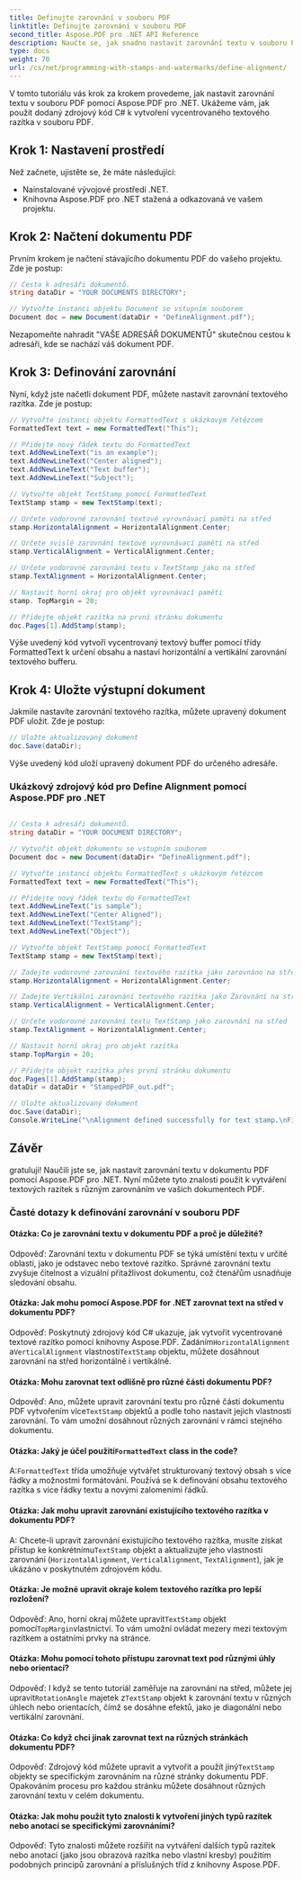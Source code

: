 ```yaml
---
title: Definujte zarovnání v souboru PDF
linktitle: Definujte zarovnání v souboru PDF
second_title: Aspose.PDF pro .NET API Reference
description: Naučte se, jak snadno nastavit zarovnání textu v souboru PDF pomocí Aspose.PDF pro .NET.
type: docs
weight: 70
url: /cs/net/programming-with-stamps-and-watermarks/define-alignment/
---
```

V tomto tutoriálu vás krok za krokem provedeme, jak nastavit zarovnání textu v souboru PDF pomocí Aspose.PDF pro .NET. Ukážeme vám, jak použít dodaný zdrojový kód C# k vytvoření vycentrovaného textového razítka v souboru PDF.

## Krok 1: Nastavení prostředí

Než začnete, ujistěte se, že máte následující:

- Nainstalované vývojové prostředí .NET.
- Knihovna Aspose.PDF pro .NET stažená a odkazovaná ve vašem projektu.

## Krok 2: Načtení dokumentu PDF

Prvním krokem je načtení stávajícího dokumentu PDF do vašeho projektu. Zde je postup:

```csharp
// Cesta k adresáři dokumentů.
string dataDir = "YOUR DOCUMENTS DIRECTORY";

// Vytvořte instanci objektu Document se vstupním souborem
Document doc = new Document(dataDir + "DefineAlignment.pdf");
```

Nezapomeňte nahradit "VAŠE ADRESÁŘ DOKUMENTŮ" skutečnou cestou k adresáři, kde se nachází váš dokument PDF.

## Krok 3: Definování zarovnání

Nyní, když jste načetli dokument PDF, můžete nastavit zarovnání textového razítka. Zde je postup:

```csharp
// Vytvořte instanci objektu FormattedText s ukázkovým řetězcem
FormattedText text = new FormattedText("This");

// Přidejte nový řádek textu do FormattedText
text.AddNewLineText("is an example");
text.AddNewLineText("Center aligned");
text.AddNewLineText("Text buffer");
text.AddNewLineText("Subject");

// Vytvořte objekt TextStamp pomocí FormattedText
TextStamp stamp = new TextStamp(text);

// Určete vodorovné zarovnání textové vyrovnávací paměti na střed
stamp.HorizontalAlignment = HorizontalAlignment.Center;

// Určete svislé zarovnání textové vyrovnávací paměti na střed
stamp.VerticalAlignment = VerticalAlignment.Center;

// Určete vodorovné zarovnání textu v TextStamp jako na střed
stamp.TextAlignment = HorizontalAlignment.Center;

// Nastavit horní okraj pro objekt vyrovnávací paměti
stamp. TopMargin = 20;

// Přidejte objekt razítka na první stránku dokumentu
doc.Pages[1].AddStamp(stamp);
```

Výše uvedený kód vytvoří vycentrovaný textový buffer pomocí třídy FormattedText k určení obsahu a nastaví horizontální a vertikální zarovnání textového bufferu.

## Krok 4: Uložte výstupní dokument

Jakmile nastavíte zarovnání textového razítka, můžete upravený dokument PDF uložit. Zde je postup:

```csharp
// Uložte aktualizovaný dokument
doc.Save(dataDir);
```

Výše uvedený kód uloží upravený dokument PDF do určeného adresáře.

### Ukázkový zdrojový kód pro Define Alignment pomocí Aspose.PDF pro .NET 
```csharp

// Cesta k adresáři dokumentů.
string dataDir = "YOUR DOCUMENT DIRECTORY";

// Vytvořit objekt dokumentu se vstupním souborem
Document doc = new Document(dataDir+ "DefineAlignment.pdf");

// Vytvořte instanci objektu FormattedText s ukázkovým řetězcem
FormattedText text = new FormattedText("This");

// Přidejte nový řádek textu do FormattedText
text.AddNewLineText("is sample");
text.AddNewLineText("Center Aligned");
text.AddNewLineText("TextStamp");
text.AddNewLineText("Object");

// Vytvořte objekt TextStamp pomocí FormattedText
TextStamp stamp = new TextStamp(text);

// Zadejte vodorovné zarovnání textového razítka jako zarovnáno na střed
stamp.HorizontalAlignment = HorizontalAlignment.Center;

// Zadejte Vertikální zarovnání textového razítka jako Zarovnání na střed
stamp.VerticalAlignment = VerticalAlignment.Center;

// Určete vodorovné zarovnání textu TextStamp jako zarovnání na střed
stamp.TextAlignment = HorizontalAlignment.Center;

// Nastavit horní okraj pro objekt razítka
stamp.TopMargin = 20;

// Přidejte objekt razítka přes první stránku dokumentu
doc.Pages[1].AddStamp(stamp);
dataDir = dataDir + "StampedPDF_out.pdf";

// Uložte aktualizovaný dokument
doc.Save(dataDir);
Console.WriteLine("\nAlignment defined successfully for text stamp.\nFile saved at " + dataDir);

```

## Závěr

gratuluji! Naučili jste se, jak nastavit zarovnání textu v dokumentu PDF pomocí Aspose.PDF pro .NET. Nyní můžete tyto znalosti použít k vytváření textových razítek s různým zarovnáním ve vašich dokumentech PDF.

### Časté dotazy k definování zarovnání v souboru PDF

#### Otázka: Co je zarovnání textu v dokumentu PDF a proč je důležité?

Odpověď: Zarovnání textu v dokumentu PDF se týká umístění textu v určité oblasti, jako je odstavec nebo textové razítko. Správné zarovnání textu zvyšuje čitelnost a vizuální přitažlivost dokumentu, což čtenářům usnadňuje sledování obsahu.

#### Otázka: Jak mohu pomocí Aspose.PDF for .NET zarovnat text na střed v dokumentu PDF?

 Odpověď: Poskytnutý zdrojový kód C# ukazuje, jak vytvořit vycentrované textové razítko pomocí knihovny Aspose.PDF. Zadáním`HorizontalAlignment` a`VerticalAlignment` vlastnosti`TextStamp` objektu, můžete dosáhnout zarovnání na střed horizontálně i vertikálně.

#### Otázka: Mohu zarovnat text odlišně pro různé části dokumentu PDF?

Odpověď: Ano, můžete upravit zarovnání textu pro různé části dokumentu PDF vytvořením více`TextStamp` objektů a podle toho nastavit jejich vlastnosti zarovnání. To vám umožní dosáhnout různých zarovnání v rámci stejného dokumentu.

####  Otázka: Jaký je účel použití`FormattedText` class in the code?
 A:`FormattedText` třída umožňuje vytvářet strukturovaný textový obsah s více řádky a možnostmi formátování. Používá se k definování obsahu textového razítka s více řádky textu a novými zalomeními řádků.

#### Otázka: Jak mohu upravit zarovnání existujícího textového razítka v dokumentu PDF?

 A: Chcete-li upravit zarovnání existujícího textového razítka, musíte získat přístup ke konkrétnímu`TextStamp` objekt a aktualizujte jeho vlastnosti zarovnání (`HorizontalAlignment`, `VerticalAlignment`, `TextAlignment`), jak je ukázáno v poskytnutém zdrojovém kódu.

#### Otázka: Je možné upravit okraje kolem textového razítka pro lepší rozložení?

 Odpověď: Ano, horní okraj můžete upravit`TextStamp` objekt pomocí`TopMargin`vlastnictví. To vám umožní ovládat mezery mezi textovým razítkem a ostatními prvky na stránce.

#### Otázka: Mohu pomocí tohoto přístupu zarovnat text pod různými úhly nebo orientací?

 Odpověď: I když se tento tutoriál zaměřuje na zarovnání na střed, můžete jej upravit`RotationAngle` majetek z`TextStamp` objekt k zarovnání textu v různých úhlech nebo orientacích, čímž se dosáhne efektů, jako je diagonální nebo vertikální zarovnání.

#### Otázka: Co když chci jinak zarovnat text na různých stránkách dokumentu PDF?

 Odpověď: Zdrojový kód můžete upravit a vytvořit a použít jiný`TextStamp` objekty se specifickým zarovnáním na různé stránky dokumentu PDF. Opakováním procesu pro každou stránku můžete dosáhnout různých zarovnání textu v celém dokumentu.

#### Otázka: Jak mohu použít tyto znalosti k vytvoření jiných typů razítek nebo anotací se specifickými zarovnáními?

Odpověď: Tyto znalosti můžete rozšířit na vytváření dalších typů razítek nebo anotací (jako jsou obrazová razítka nebo vlastní kresby) použitím podobných principů zarovnání a příslušných tříd z knihovny Aspose.PDF.
